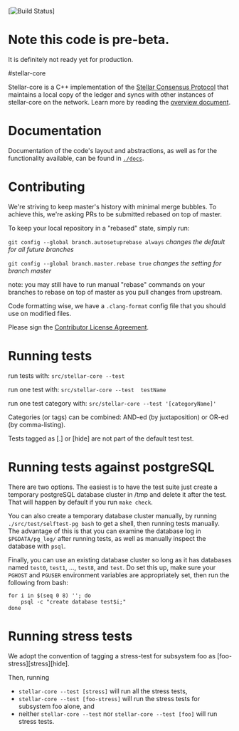 [![Build Status](https://travis-ci.org/stellar/stellar-core.svg?branch=auto)]

# Note this code is pre-beta. 
It is definitely not ready yet for production.
 
#stellar-core

Stellar-core is a C++ implementation of the [Stellar Consensus Protocol](https://github.com/stellar/stellar-core/blob/master/src/scp/readme.md) that maintains a local copy of the ledger and syncs with other instances of stellar-core on the network. Learn more by reading the [overview document](https://github.com/stellar/stellar-core/blob/master/docs/readme.md).

# Documentation

Documentation of the code's layout and abstractions, as well as for the
functionality available, can be found in
[`./docs`](https://github.com/stellar/stellar-core/tree/master/docs).

# Contributing

We're striving to keep master's history with minimal merge bubbles. To achieve
this, we're asking PRs to be submitted rebased on top of master.

To keep your local repository in a "rebased" state, simply run:

`git config --global branch.autosetuprebase always` *changes the default for all future branches*

`git config --global branch.master.rebase true` *changes the setting for branch master*

note: you may still have to run manual "rebase" commands on your branches to rebase on top of master as you pull changes from upstream.

Code formatting wise, we have a `.clang-format` config file that you should use on modified files.

Please sign the [Contributor License Agreement](http://goo.gl/forms/f2nhGi537n).

# Running tests

run tests with:
  `src/stellar-core --test`

run one test with:
  `src/stellar-core --test  testName`

run one test category with:
  `src/stellar-core --test '[categoryName]'`

Categories (or tags) can be combined: AND-ed (by juxtaposition) or OR-ed (by comma-listing).

Tests tagged as [.] or [hide] are not part of the default test test.

# Running tests against postgreSQL

There are two options.  The easiest is to have the test suite just
create a temporary postgreSQL database cluster in /tmp and delete it
after the test.  That will happen by default if you run `make check`.

You can also create a temporary database cluster manually, by running
`./src/test/selftest-pg bash` to get a shell, then running tests
manually.  The advantage of this is that you can examine the database
log in `$PGDATA/pg_log/` after running tests, as well as manually
inspect the database with `psql`.

Finally, you can use an existing database cluster so long as it has
databases named `test0`, `test1`, ..., `test8`, and `test`.  Do set
this up, make sure your `PGHOST` and `PGUSER` environment variables
are appropriately set, then run the following from bash:

    for i in $(seq 0 8) ''; do
        psql -c "create database test$i;"
    done

# Running stress tests
We adopt the convention of tagging a stress-test for subsystem foo as [foo-stress][stress][hide].

Then, running
* `stellar-core --test [stress]` will run all the stress tests,
* `stellar-core --test [foo-stress]` will run the stress tests for subsystem foo alone, and
* neither `stellar-core --test` nor `stellar-core --test [foo]` will run stress tests.

